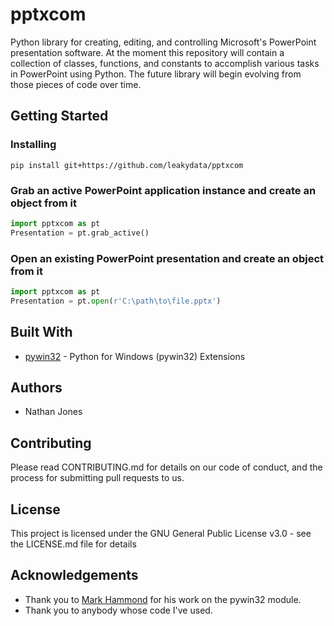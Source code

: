 # pptxcom
Python library for creating, editing, and controlling Microsoft's PowerPoint presentation software. At the moment this repository will contain a collection of classes, functions, and constants to accomplish various tasks in PowerPoint using Python. The future library will begin evolving from those pieces of code over time.

## Getting Started
### Installing
`pip install git+https://github.com/leakydata/pptxcom`

### Grab an active PowerPoint application instance and create an object from it
```Python
import pptxcom as pt
Presentation = pt.grab_active()
```

### Open an existing PowerPoint presentation and create an object from it
```Python
import pptxcom as pt
Presentation = pt.open(r'C:\path\to\file.pptx') 
```

## Built With
* [pywin32](https://github.com/mhammond/pywin32) - Python for Windows (pywin32) Extensions

## Authors
* Nathan Jones

## Contributing
Please read CONTRIBUTING.md for details on our code of conduct, and the process for submitting pull requests to us.

## License
This project is licensed under the GNU General Public License v3.0 - see the LICENSE.md file for details

## Acknowledgements
* Thank you to [Mark Hammond](https://github.com/mhammond) for his work on the pywin32 module.
* Thank you to anybody whose code I've used.
